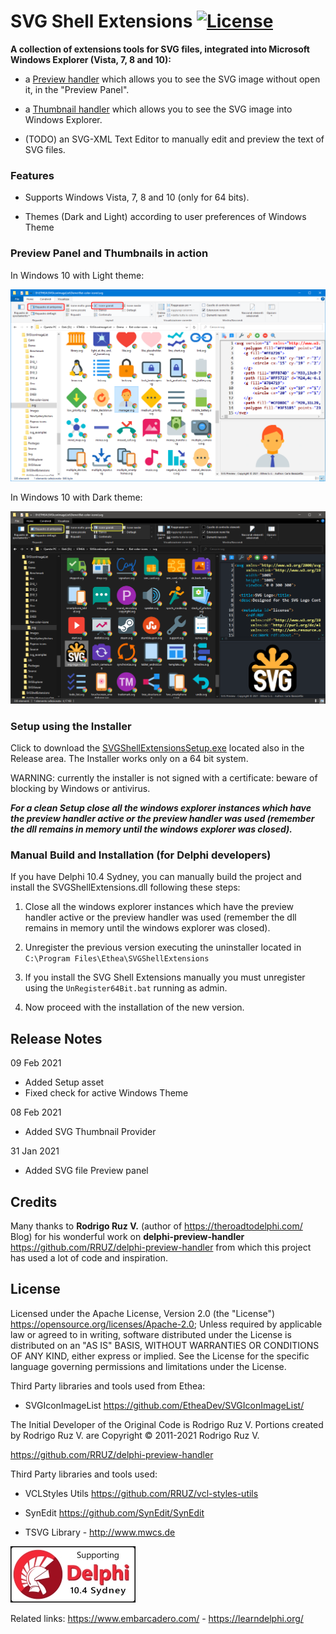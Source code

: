 # SVG Shell Extensions [![License](https://img.shields.io/badge/License-Apache%202.0-yellowgreen.svg)](https://opensource.org/licenses/Apache-2.0)

**A collection of extensions tools for SVG files, integrated into Microsoft Windows Explorer (Vista, 7, 8 and 10):**

- a [Preview handler](http://msdn.microsoft.com/en-us/magazine/cc163487.aspx)  which allows you to see the SVG image without open it, in the "Preview Panel".
 
- a [Thumbnail handler](https://docs.microsoft.com/en-us/windows/win32/shell/thumbnail-providers) which allows you to see the SVG image into Windows Explorer.

- (TODO) an SVG-XML Text Editor to manually edit and preview the text of SVG files.

### Features ###
* Supports Windows Vista, 7, 8 and 10 (only for 64 bits).

* Themes (Dark and Light) according to user preferences of Windows Theme

### Preview Panel and Thumbnails in action ###

In Windows 10 with Light theme:

![Preview Thumbnails Light](./Images/PreviewThumbnailsLight.png)

In Windows 10 with Dark theme:

![Preview Thumbnails Dark](./Images/PreviewThumbnailsDark.png)

### Setup using the Installer ###

Click to download the [SVGShellExtensionsSetup.exe](https://github.com/EtheaDev/SVGShellExtensions/releases/download/v1.0.0/SVGShellExtensionsSetup.exe) located also in the Release area. The Installer works only on a 64 bit system.

WARNING: currently the installer is not signed with a certificate: beware of blocking by Windows or antivirus.

***For a clean Setup close all the windows explorer instances which have the preview handler active or the preview handler was used (remember the dll remains in memory until the windows explorer was closed).***

### Manual Build and Installation (for Delphi developers) ###

If you have Delphi 10.4 Sydney, you can manually build the project and install the SVGShellExtensions.dll following these steps:

1. Close all the windows explorer instances which have the preview handler active or the preview handler was used (remember the dll remains in memory until the windows explorer was closed).
  
2. Unregister the previous version executing the uninstaller located in 
     `C:\Program Files\Ethea\SVGShellExtensions`
     
3. If you install the SVG Shell Extensions manually you must unregister using the `UnRegister64Bit.bat` running as admin.
  
4. Now proceed with the installation of the new version.

## Release Notes ##

09 Feb 2021
- Added Setup asset
- Fixed check for active Windows Theme

08 Feb 2021
- Added SVG Thumbnail Provider

31 Jan 2021
- Added SVG file Preview panel

## Credits ##

Many thanks to **Rodrigo Ruz V.** (author of https://theroadtodelphi.com/ Blog) for his wonderful work on **delphi-preview-handler** https://github.com/RRUZ/delphi-preview-handler from which this project has used a lot of code and inspiration.

## License ##

Licensed under the Apache License, Version 2.0 (the "License") https://opensource.org/licenses/Apache-2.0;
Unless required by applicable law or agreed to in writing, software distributed under the License is distributed on an "AS IS" BASIS, WITHOUT WARRANTIES OR CONDITIONS OF ANY KIND, either express or implied. See the License for the specific language governing permissions and limitations under the License.

Third Party libraries and tools used from Ethea:

- SVGIconImageList https://github.com/EtheaDev/SVGIconImageList/

The Initial Developer of the Original Code is Rodrigo Ruz V. Portions created by Rodrigo Ruz V. are Copyright © 2011-2021 Rodrigo Ruz V.

https://github.com/RRUZ/delphi-preview-handler

Third Party libraries and tools used:

- VCLStyles Utils https://github.com/RRUZ/vcl-styles-utils

- SynEdit https://github.com/SynEdit/SynEdit

- TSVG Library - http://www.mwcs.de

![Delphi 10.4 Sydney Support](/Setup/SupportingDelphi.jpg)

Related links: https://www.embarcadero.com/ - https://learndelphi.org/
